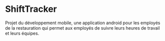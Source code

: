 # ShiftTracker
Projet du développement mobile, une application android pour les employés de la restauration qui permet aux employés de suivre leurs heures de travail et leurs équipes.
